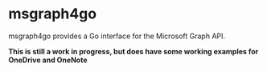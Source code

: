 # msgraph4go

msgraph4go provides a Go interface for the Microsoft Graph API.

**This is still a work in progress, but does have some working examples for OneDrive and OneNote**
